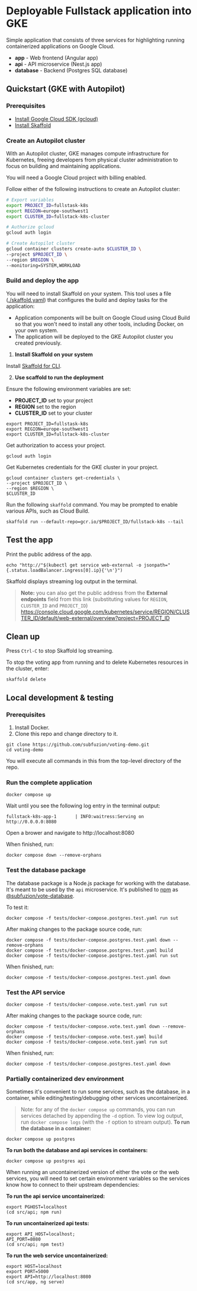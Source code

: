 # Deployable Fullstack application into GKE

Simple application that consists of three services for highlighting running
containerized applications on Google Cloud.

- **app** - Web frontend (Angular app)
- **api** - API microservice (Nest.js app)
- **database** - Backend (Postgres SQL database)

## Quickstart (GKE with Autopilot)

### Prerequisites

- [Install Google Cloud SDK (gcloud)](https://cloud.google.com/sdk/docs/install)
- [Install Skaffold](https://skaffold.dev/docs/install/)

### Create an Autopilot cluster

With an Autopilot cluster, GKE manages compute infrastructure for Kubernetes,
freeing developers from physical cluster administration to focus on building and
maintaining applications.

You will need a Google Cloud project with billing enabled.

Follow either of the following instructions to create an Autopilot cluster:

```bash
# Export variables 
export PROJECT_ID=fullstask-k8s
export REGION=europe-southwest1
export CLUSTER_ID=fullstack-k8s-cluster

# Authorize gcloud
gcloud auth login

# Create Autopilot cluster
gcloud container clusters create-auto $CLUSTER_ID \
--project $PROJECT_ID \
--region $REGION \
--monitoring=SYSTEM,WORKLOAD
```

### Build and deploy the app

You will need to install Skaffold on your system. This tool uses a file
([./skaffold.yaml](./skaffold.yaml)) that configures the build and deploy tasks
for the application:

- Application components will be built on Google Cloud using Cloud Build so
  that you won't need to install any other tools, including Docker, on your 
  own system.
- The application will be deployed to the GKE Autopilot cluster you created 
  previously.


1. **Install Skaffold on your system**

Install [Skaffold for CLI](https://skaffold.dev/).

2. **Use scaffold to run the deployment**

Ensure the following environment variables are set:

- **PROJECT_ID** set to your project
- **REGION** set to the region
- **CLUSTER_ID** set to your cluster

```text
export PROJECT_ID=fullstask-k8s
export REGION=europe-southwest1
export CLUSTER_ID=fullstack-k8s-cluster
```

Get authorization to access your project.

```text
gcloud auth login
```

Get Kubernetes credentials for the GKE cluster in your project.

```text
gcloud container clusters get-credentials \
--project $PROJECT_ID \
--region $REGION \
$CLUSTER_ID
```

Run the following `skaffold` command. You may be prompted to enable various
APIs, such as Cloud Build.

```text
skaffold run --default-repo=gcr.io/$PROJECT_ID/fullstack-k8s --tail
```

## Test the app

Print the public address of the app.

```text
echo "http://"$(kubectl get service web-external -o jsonpath="{.status.loadBalancer.ingress[0].ip}{'\n'}")
```

Skaffold displays streaming log output in the terminal.

> **Note:** you can also get the public address from the **External endpoints** field from this
> link (substituting values for `REGION`, `CLUSTER_ID` and `PROJECT_ID`)
> https://console.cloud.google.com/kubernetes/service/REGION/CLUSTER_ID/default/web-external/overview?project=PROJECT_ID
## Clean up
Press `Ctrl-C` to stop Skaffold log streaming.

To stop the voting app from running and to delete Kubernetes resources in the cluster, enter:

```text
skaffold delete
```

## Local development & testing

### Prerequisites

1. Install Docker.
2. Clone this repo and change directory to it.

```text
git clone https://github.com/subfuzion/voting-demo.git
cd voting-demo
```

You will execute all commands in this from the top-level directory of the repo.

### Run the complete application

```text
docker compose up
```

Wait until you see the following log entry in the terminal output:

```text
fullstack-k8s-app-1       | INFO:waitress:Serving on http://0.0.0.0:8080
```

Open a brower and navigate to http://localhost:8080

When finished, run:

```text
docker compose down --remove-orphans
```

### Test the database package

The database package is a Node.js package for working with the database. It's
meant to be used by the `api` microservice. It's published to
[npm](npmjs.com) as
[@subfuzion/vote-database](https://www.npmjs.com/package/@subfuzion/vote-database).

To test it:

```text
docker compose -f tests/docker-compose.postgres.test.yaml run sut
```

After making changes to the package source code, run:

```text
docker compose -f tests/docker-compose.postgres.test.yaml down --remove-orphans
docker compose -f tests/docker-compose.postgres.test.yaml build
docker compose -f tests/docker-compose.postgres.test.yaml run sut
```

When finished, run:

```text
docker compose -f tests/docker-compose.postgres.test.yaml down
```

### Test the API service

```text
docker compose -f tests/docker-compose.vote.test.yaml run sut
```

After making changes to the package source code, run:

```text
docker compose -f tests/docker-compose.vote.test.yaml down --remove-orphans
docker compose -f tests/docker-compose.vote.test.yaml build
docker compose -f tests/docker-compose.vote.test.yaml run sut
```

When finished, run:

```text
docker compose -f tests/docker-compose.postgres.test.yaml down
```

### Partially containerized dev environment

Sometimes it's convenient to run some services, such as the database, in a
container, while editing/testing/debugging other services uncontainerized.

> Note: for any of the `docker compose up` commands, you can run services
> detached by appending the `-d` option. To view log output, run
> `docker compose logs` (with the `-f` option to stream output).
**To run the database in a container:**
```text
docker compose up postgres
```

**To run both the database and api services in containers:**

```text
docker compose up postgres api
```

When running an uncontainerized version of either the vote or the web services,
you will need to set certain environment variables so the services know how to
connect to their upstream dependencies:

**To run the api service uncontainerized:**

```text
export PGHOST=localhost
(cd src/api; npm run)
```

**To run uncontainerized api tests:**

```text
export API_HOST=localhost;
API_PORT=8080
(cd src/api; npm test)
```

**To run the web service uncontainerized:**

```text
export HOST=localhost
export PORT=5000
export API=http://localhost:8080
(cd src/app, ng serve)
```